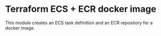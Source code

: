# Terraform ECS + ECR docker image

This module creates an ECS task definition and an ECR repository for a docker image.